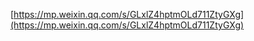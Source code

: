 [https://mp.weixin.qq.com/s/GLxlZ4hptmOLd711ZtyGXg](https://mp.weixin.qq.com/s/GLxlZ4hptmOLd711ZtyGXg)
